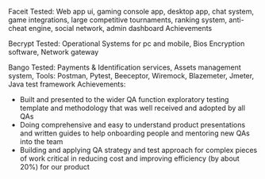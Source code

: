 Faceit
Tested: Web app ui, gaming console app, desktop app, chat system, game integrations, large competitive tournaments, ranking system, anti-cheat engine, social network, admin dashboard 
Achievements

Becrypt
Tested: Operational Systems for pc and mobile, Bios Encryption software, Network gateway


Bango 
Tested: Payments & Identification services, Assets management system,
Tools: Postman, Pytest, Beeceptor, Wiremock, Blazemeter, Jmeter, Java test framework
Achievements:
- Built and presented to the wider QA function exploratory testing template and methodology that was well received and adopted by all QAs
- Doing comprehensive and easy to understand product presentations and written guides to help onboarding people and mentoring new QAs into the team
- Building and applying QA strategy and test approach for complex pieces of work critical in reducing cost and improving efficiency (by about 20%) for our product 


